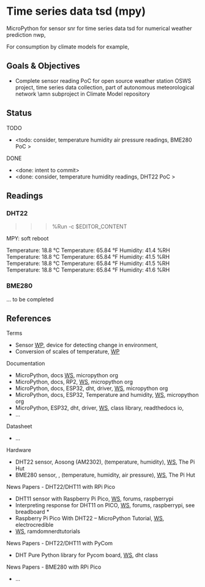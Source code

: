 # Time series data tsd (mpy)

MicroPython for sensor snr for time series data tsd for numerical weather prediction nwp, 

For consumption by climate models for example,

## Goals & Objectives

* Complete sensor reading PoC for open source weather station OSWS project, time series data collection, part of autonomous meteorological network \amn subproject in Climate Model repository

## Status

TODO
* <todo: consider, temperature humidity air pressure readings, BME280 PoC >

DONE
* <done: intent to commit>
* <done: consider, temperature humidity readings, DHT22 PoC >

## Readings

### DHT22

>>> %Run -c $EDITOR_CONTENT

MPY: soft reboot

Temperature: 18.8 °C
Temperature: 65.84 °F
Humidity: 41.4 %RH
Temperature: 18.8 °C
Temperature: 65.84 °F
Humidity: 41.5 %RH
Temperature: 18.8 °C
Temperature: 65.84 °F
Humidity: 41.5 %RH
Temperature: 18.8 °C
Temperature: 65.84 °F
Humidity: 41.6 %RH

### BME280

... to be completed

## References

Terms
* Sensor [WP](https://en.wikipedia.org/wiki/Sensor), device for detecting change in environment, 
* Conversion of scales of temperature, [WP](https://en.wikipedia.org/wiki/Conversion_of_scales_of_temperature)

Documentation
* MicroPython, docs [WS](https://docs.micropython.org/en/latest/index.html#), micropython org
* MicroPython, docs, RP2, [WS](https://docs.micropython.org/en/latest/rp2/quickref.html), micropython org
* MicroPython, docs, ESP32, dht, driver, [WS](https://docs.micropython.org/en/latest/esp32/quickref.html#dht-driver), micropython org
* MicroPython, docs, ESP32, Temperature and humidity, [WS](https://docs.micropython.org/en/latest/esp8266/tutorial/dht.html), micropython org
* MicroPython, ESP32, dht, driver, [WS](https://mpython.readthedocs.io/en/v2.2.1/library/micropython/dht.html), class library, readthedocs io, 
* ...

Datasheet
* ...

Hardware
* DHT22 sensor, Aosong (AM2302), (temperature, humidity), [WS](https://thepihut.com/products/dht22-temperature-humidity-sensor-extras), The Pi Hut
* BME280 sensor, , (temperature, humidity, air pressure), [WS](https://thepihut.com/products/bme280-environmental-sensor), The Pi Hut

News Papers - DHT22/DHT11 with RPi Pico 
* DHT11 sensor with Raspberry Pi Pico, [WS](https://forums.raspberrypi.com/viewtopic.php?t=372629), forums, raspberrypi
* Interpreting response for DHT11 on PICO, [WS](https://forums.raspberrypi.com/viewtopic.php?t=339751), forums, raspberrypi, see breadboard *
* Raspberry Pi Pico With DHT22 – MicroPython Tutorial, [WS](https://electrocredible.com/raspberry-pi-pico-dht22-micropython-tutorial/), electrocredible
* [WS](https://randomnerdtutorials.com/raspberry-pi-pico-dht11-dht22-micropython/), ramdomnerdtutorials

News Papers - DHT22/DHT11 with PyCom
* DHT Pure Python library for Pycom board, [WS](https://github.com/JurassicPork/DHT_PyCom), dht class 

News Papers - BME280 with RPi Pico
* ...